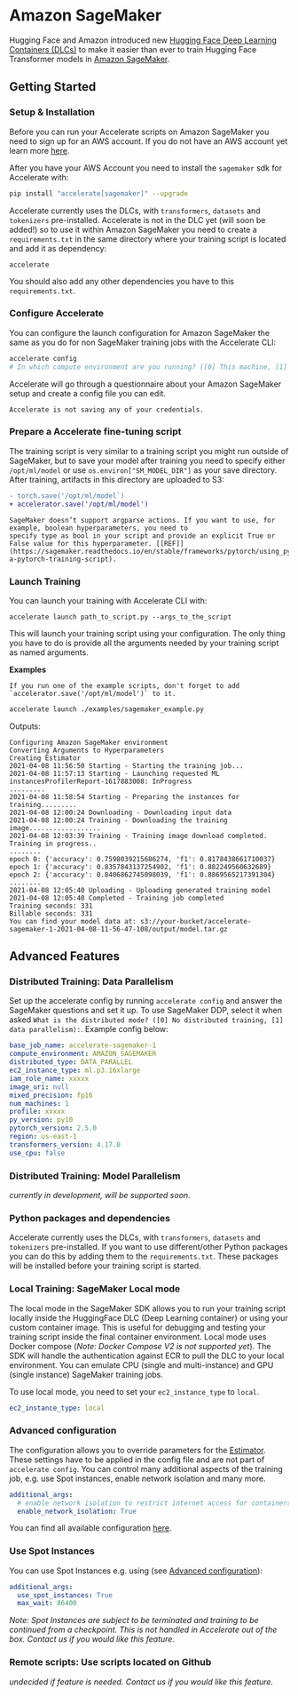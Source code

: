 <!--Copyright 2021 The HuggingFace Team. All rights reserved.

Licensed under the Apache License, Version 2.0 (the "License"); you may not use this file except in compliance with
the License. You may obtain a copy of the License at

http://www.apache.org/licenses/LICENSE-2.0

Unless required by applicable law or agreed to in writing, software distributed under the License is distributed on
an "AS IS" BASIS, WITHOUT WARRANTIES OR CONDITIONS OF ANY KIND, either express or implied. See the License for the
specific language governing permissions and limitations under the License.

⚠️ Note that this file is in Markdown but contain specific syntax for our doc-builder (similar to MDX) that may not be
rendered properly in your Markdown viewer.
-->

# Amazon SageMaker

Hugging Face and Amazon introduced new [Hugging Face Deep Learning Containers (DLCs)](https://github.com/aws/deep-learning-containers/blob/master/available_images.md#huggingface-training-containers) to
make it easier than ever to train Hugging Face Transformer models in [Amazon SageMaker](https://aws.amazon.com/sagemaker/).

## Getting Started

### Setup & Installation


Before you can run your Accelerate scripts on Amazon SageMaker you need to sign up for an AWS account. If you do not
have an AWS account yet learn more [here](https://docs.aws.amazon.com/sagemaker/latest/dg/gs-set-up.html).

After you have your AWS Account you need to install the `sagemaker` sdk for Accelerate with:

```bash
pip install "accelerate[sagemaker]" --upgrade
```

Accelerate currently uses the DLCs, with `transformers`, `datasets` and `tokenizers` pre-installed. Accelerate is not in the DLC yet (will soon be added!) so to use it within Amazon SageMaker you need to create a
`requirements.txt` in the same directory where your training script is located and add it as dependency:

```
accelerate
```

You should also add any other dependencies you have to this `requirements.txt`.


### Configure Accelerate

You can configure the launch configuration for Amazon SageMaker the same as you do for non SageMaker training jobs with
the Accelerate CLI:

```bash
accelerate config
# In which compute environment are you running? ([0] This machine, [1] AWS (Amazon SageMaker)): 1
```

Accelerate will go through a questionnaire about your Amazon SageMaker setup and create a config file you can edit.

<Tip>

    Accelerate is not saving any of your credentials.

</Tip>

### Prepare a Accelerate fine-tuning script

The training script is very similar to a training script you might run outside of SageMaker, but to save your model
after training you need to specify either `/opt/ml/model` or use `os.environ["SM_MODEL_DIR"]` as your save
directory. After training, artifacts in this directory are uploaded to S3:


```diff
- torch.save('/opt/ml/model`)
+ accelerator.save('/opt/ml/model')
```

<Tip warning={true}>

    SageMaker doesn’t support argparse actions. If you want to use, for example, boolean hyperparameters, you need to
    specify type as bool in your script and provide an explicit True or False value for this hyperparameter. [[REF]](https://sagemaker.readthedocs.io/en/stable/frameworks/pytorch/using_pytorch.html#prepare-a-pytorch-training-script).

</Tip>

### Launch Training

You can launch your training with Accelerate CLI with:

```
accelerate launch path_to_script.py --args_to_the_script
```

This will launch your training script using your configuration. The only thing you have to do is provide all the
arguments needed by your training script as named arguments.

**Examples**

<Tip>

    If you run one of the example scripts, don't forget to add `accelerator.save('/opt/ml/model')` to it.

</Tip>

```bash
accelerate launch ./examples/sagemaker_example.py
```

Outputs:

```
Configuring Amazon SageMaker environment
Converting Arguments to Hyperparameters
Creating Estimator
2021-04-08 11:56:50 Starting - Starting the training job...
2021-04-08 11:57:13 Starting - Launching requested ML instancesProfilerReport-1617883008: InProgress
.........
2021-04-08 11:58:54 Starting - Preparing the instances for training.........
2021-04-08 12:00:24 Downloading - Downloading input data
2021-04-08 12:00:24 Training - Downloading the training image..................
2021-04-08 12:03:39 Training - Training image download completed. Training in progress..
........
epoch 0: {'accuracy': 0.7598039215686274, 'f1': 0.8178438661710037}
epoch 1: {'accuracy': 0.8357843137254902, 'f1': 0.882249560632689}
epoch 2: {'accuracy': 0.8406862745098039, 'f1': 0.8869565217391304}
........
2021-04-08 12:05:40 Uploading - Uploading generated training model
2021-04-08 12:05:40 Completed - Training job completed
Training seconds: 331
Billable seconds: 331
You can find your model data at: s3://your-bucket/accelerate-sagemaker-1-2021-04-08-11-56-47-108/output/model.tar.gz
```

## Advanced Features

### Distributed Training: Data Parallelism

Set up the accelerate config by running `accelerate config` and answer the SageMaker questions and set it up.
To use SageMaker DDP, select it when asked 
`What is the distributed mode? ([0] No distributed training, [1] data parallelism):`.
Example config below:
```yaml
base_job_name: accelerate-sagemaker-1
compute_environment: AMAZON_SAGEMAKER
distributed_type: DATA_PARALLEL
ec2_instance_type: ml.p3.16xlarge
iam_role_name: xxxxx
image_uri: null
mixed_precision: fp16
num_machines: 1
profile: xxxxx
py_version: py10
pytorch_version: 2.5.0
region: us-east-1
transformers_version: 4.17.0
use_cpu: false
```

### Distributed Training: Model Parallelism

*currently in development, will be supported soon.*

### Python packages and dependencies

Accelerate currently uses the DLCs, with `transformers`, `datasets` and `tokenizers` pre-installed. If you
want to use different/other Python packages you can do this by adding them to the `requirements.txt`. These packages
will be installed before your training script is started.

### Local Training: SageMaker Local mode

The local mode in the SageMaker SDK allows you to run your training script locally inside the HuggingFace DLC (Deep Learning container) 
or using your custom container image. This is useful for debugging and testing your training script inside the final container environment.
Local mode uses Docker compose (*Note: Docker Compose V2 is not supported yet*). The SDK will handle the authentication against ECR
to pull the DLC to your local environment. You can emulate CPU (single and multi-instance) and GPU (single instance) SageMaker training jobs.

To use local mode, you need to set your `ec2_instance_type` to `local`.

```yaml
ec2_instance_type: local
```

### Advanced configuration

The configuration allows you to override parameters for the [Estimator](https://sagemaker.readthedocs.io/en/stable/api/training/estimators.html).
These settings have to be applied in the config file and are not part of `accelerate config`. You can control many additional aspects of the training job, e.g. use Spot instances, enable network isolation and many more.

```yaml
additional_args:
  # enable network isolation to restrict internet access for containers
  enable_network_isolation: True
```

You can find all available configuration [here](https://sagemaker.readthedocs.io/en/stable/api/training/estimators.html).

### Use Spot Instances

You can use Spot Instances e.g. using (see [Advanced configuration](#advanced-configuration)):
```yaml
additional_args:
  use_spot_instances: True
  max_wait: 86400
```

*Note: Spot Instances are subject to be terminated and training to be continued from a checkpoint. This is not handled in Accelerate out of the box. Contact us if you would like this feature.*

### Remote scripts: Use scripts located on Github

*undecided if feature is needed. Contact us if you would like this feature.*